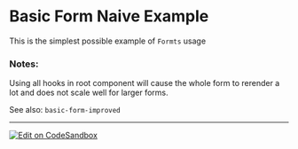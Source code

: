 # Basic Form Naive Example

This is the simplest possible example of `Formts` usage

### Notes:

Using all hooks in root component will cause the whole form to rerender a lot
and does not scale well for larger forms.

See also: `basic-form-improved`

---

[![Edit on CodeSandbox](https://codesandbox.io/static/img/play-codesandbox.svg)](https://codesandbox.io/s/github/VirtusLab/formts/tree/master/examples/basic-forms/1-basic-form-naive)
